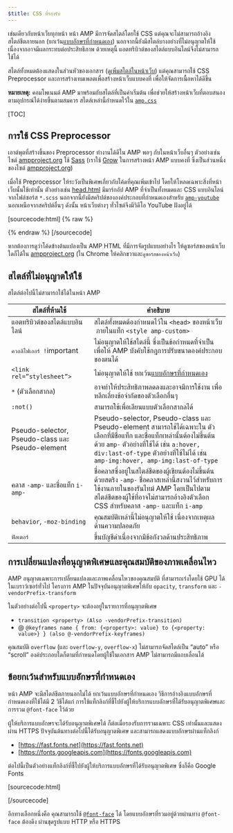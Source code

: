 ```yaml
---
$title: CSS ที่รองรับ
---
```



เช่นเดียวกับหน้าเว็บทุกหน้า หน้า AMP มีการจัดสไตล์โดยใช้ CSS
แต่คุณจะไม่สามารถอ้างอิงสไตล์ชีตภายนอก
(ยกเว้น[แบบอักษรที่กำหนดเอง](#ข้อยกเว้นสำหรับแบบอักษรที่กำหนดเอง))
นอกจากนี้ยังมีสไตล์บางอย่างที่ไม่อนุญาตให้ใช้เนื่องจากอาจมีผลกระทบต่อประสิทธิภาพ
 ด้วยเหตุนี้ แอตทริบิวต์ของสไตล์แบบอินไลน์จึงไม่สามารถใช้ได้

สไตล์ทั้งหมดต้องแสดงในส่วนหัวของเอกสาร
(ดู[เพิ่มสไตล์ในหน้าเว็บ](/th/docs/guides/debug/validate.html))
แต่คุณสามารถใช้ CSS Preprocessor และการสร้างเทมเพลตเพื่อสร้างหน้าเว็บแบบคงที่
เพื่อให้จัดการเนื้อหาได้ดีขึ้น

**หมายเหตุ:**
คอมโพเนนต์ AMP มาพร้อมกับสไตล์ที่เป็นค่าเริ่มต้น
เพื่อช่วยให้สร้างหน้าเว็บที่ตอบสนองตามอุปกรณ์ได้ง่ายขึ้นตามสมควร
สไตล์เหล่านี้กำหนดไว้ใน
[`amp.css`](https://github.com/ampproject/amphtml/blob/master/css/amp.css)

[TOC]

## การใช้ CSS Preprocessor

เอาต์พุตที่สร้างขึ้นของ Preprocessor ทำงานได้ดีใน AMP พอๆ กับในหน้าเว็บอื่นๆ
ตัวอย่างเช่น ไซต์ [ampproject.org](https://www.ampproject.org/) ใช้
[Sass](http://sass-lang.com/)
(เราใช้ <a href="http://grow.io/"><span class="notranslate">Grow</span></a> ในการสร้างหน้า AMP แบบคงที่
ซึ่งเป็นส่วนหนึ่งของไซต์ [ampproject.org](https://www.ampproject.org/))

เมื่อใช้ Preprocessor
ให้ระวังเป็นพิเศษเกี่ยวกับโค้ดที่คุณเพิ่มเข้าไป โดยให้โหลดเฉพาะสิ่งที่หน้าเว็บนั้นใช้เท่านั้น
ตัวอย่างเช่น
[head.html](https://github.com/ampproject/docs/blob/master/views/partials/head.html)
มีมาร์กอัป AMP ที่จำเป็นทั้งหมดและ CSS แบบอินไลน์จากไฟล์ซอร์ส `*.scss`
นอกจากนี้ยังมีสคริปต์ขององค์ประกอบที่กำหนดเองสำหรับ
[`amp-youtube`](/docs/reference/extended/amp-youtube.html) นอกเหนือจากสคริปต์อื่นๆ
ดังนั้น หน้าเว็บต่างๆ ทั่วไซต์จึงมีวิดีโอ YouTube ฝังอยู่ได้

[sourcecode:html] {% raw %} 
<head>
  <meta charset="utf-8">
  <meta name="viewport" content="width=device-width,minimum-scale=1,initial-scale=1">
  <meta property="og:description" content="{% if doc.description %}{{doc.description}} – {% endif %}Accelerated Mobile Pages Project">
  <meta name="description" content="{% if doc.description %}{{doc.description}} – {% endif %}Accelerated Mobile Pages Project">

  <title>Accelerated Mobile Pages Project</title>
  <link rel="shortcut icon" href="/static/img/amp_favicon.png">
  <link rel="canonical" href="https://www.ampproject.org{{doc.url.path}}">
  <link href="https://fonts.googleapis.com/css?family=Roboto:200,300,400,500,700" rel="stylesheet" type="text/css">
  <style amp-custom>
  {% include "/assets/css/main.min.css" %}
  </style>

  <style amp-boilerplate>body{-webkit-animation:-amp-start 8s steps(1,end) 0s 1 normal both;-moz-animation:-amp-start 8s steps(1,end) 0s 1 normal both;-ms-animation:-amp-start 8s steps(1,end) 0s 1 normal both;animation:-amp-start 8s steps(1,end) 0s 1 normal both}@-webkit-keyframes -amp-start{from{visibility:hidden}to{visibility:visible}}@-moz-keyframes -amp-start{from{visibility:hidden}to{visibility:visible}}@-ms-keyframes -amp-start{from{visibility:hidden}to{visibility:visible}}@-o-keyframes -amp-start{from{visibility:hidden}to{visibility:visible}}@keyframes -amp-start{from{visibility:hidden}to{visibility:visible}}</style><noscript><style amp-boilerplate>body{-webkit-animation:none;-moz-animation:none;-ms-animation:none;animation:none}</style></noscript>
  <script async src="https://cdn.ampproject.org/v0.js"></script>
  <script async custom-element="amp-carousel" src="https://cdn.ampproject.org/v0/amp-carousel-0.1.js"></script>
  <script async custom-element="amp-analytics" src="https://cdn.ampproject.org/v0/amp-analytics-0.1.js"></script>
  <script async custom-element="amp-lightbox" src="https://cdn.ampproject.org/v0/amp-lightbox-0.1.js"></script>
  <script async custom-element="amp-youtube" src="https://cdn.ampproject.org/v0/amp-youtube-0.1.js"></script>
  <script async custom-element="amp-sidebar" src="https://cdn.ampproject.org/v0/amp-sidebar-0.1.js"></script>
  <script async custom-element="amp-iframe" src="https://cdn.ampproject.org/v0/amp-iframe-0.1.js"></script>
</head>
{% endraw %} [/sourcecode]

หากต้องการดูว่าโค้ดข้างต้นแปลงเป็น AMP HTML ที่มีการจัดรูปแบบอย่างไร
ให้ดูซอร์สของหน้าเว็บใดก็ได้ใน [ampproject.org](https://www.ampproject.org/)
(ใน Chrome ให้คลิกขวาและ`ดูซอร์สของหน้าเว็บ`)

## สไตล์ที่ไม่อนุญาตให้ใช้

สไตล์ต่อไปนี้ไม่สามารถใช้ได้ในหน้า AMP

<table>
  <thead>
    <tr>
      <th data-th="Banned style">สไตล์ที่ห้ามใช้</th>
      <th data-th="Description">คำอธิบาย</th>
    </tr>
  </thead>
  <tbody>
    <tr>
      <td data-th="Banned style">แอตทริบิวต์ของสไตล์แบบอินไลน์</td>
      <td data-th="Description">สไตล์ทั้งหมดต้องกำหนดไว้ใน <code>&lt;head&gt;</code> ของหน้าเว็บ
       ภายในแท็ก <code>&lt;style amp-custom&gt;</code></td>
    </tr>
    <tr>
      <td data-th="Banned style"><code>ควอลิไฟเออร์ !</code>important </td>
      <td data-th="Description">ไม่อนุญาตให้ใช้สไตล์นี้
      ซึ่งเป็นข้อกำหนดที่จำเป็นเพื่อให้ AMP บังคับใช้กฎการปรับขนาดองค์ประกอบของตนได้</td>
    </tr>
    <tr>
      <td data-th="Banned style"><code>&lt;link rel=”stylesheet”&gt;</code></td>
      <td data-th="Description">ไม่อนุญาตให้ใช้ ยกเว้น<a href="#ข้อยกเว้นสำหรับแบบอักษรที่กำหนดเอง">แบบอักษรที่กำหนดเอง</a></td>
    </tr>
    <tr>
      <td data-th="Banned style"><code>*</code> (ตัวเลือกสากล)</td>
      <td data-th="Description">อาจทำให้ประสิทธิภาพลดลงและอาจมีการใช้งาน
      เพื่อหลีกเลี่ยงข้อจำกัดของตัวเลือกอื่นๆ</td>
    </tr>
    <tr>
      <td data-th="Banned style"><code>:not()</code></td>
      <td data-th="Description">สามารถใช้เพื่อเลียนแบบตัวเลือกสากลได้</td>
    </tr>
    <tr>
      <td data-th="Banned style">Pseudo-selector, Pseudo-class และ Pseudo-element</td>
      <td data-th="Description">Pseudo-selector, Pseudo-class และ Pseudo-element สามารถใช้ได้เฉพาะใน
      ตัวเลือกที่มีชื่อแท็ก และชื่อแท็กเหล่านั้นต้องไม่ขึ้นต้นด้วย <code>amp-</code>
      ตัวอย่างที่ใช้ได้ เช่น <code>a:hover, div:last-of-type</code>
      ตัวอย่างที่ใช้ไม่ได้ เช่น <code>amp-img:hover, amp-img:last-of-type</code></td>
    </tr>
    <tr>
      <td data-th="Banned style">คลาส <code>-amp-</code> และชื่อแท็ก <code>i-amp-</code></td>
      <td data-th="Description">ชื่อคลาสซึ่งอยู่ในสไตล์ชีตของผู้เขียนต้องไม่ขึ้นต้นด้วยสตริง <code>-amp-</code> ชื่อคลาสเหล่านี้สงวนไว้สำหรับการใช้งานภายในของรันไทม์ AMP โดยเป็นไปตามสไตล์ชีตของผู้ใช้ที่อาจไม่สามารถอ้างอิงตัวเลือก CSS สำหรับคลาส <code>-amp-</code> และแท็ก <code>i-amp</code></td>
    </tr>
    <tr>
      <td data-th="Banned style"><code>behavior</code>, <code>-moz-binding</code></td>
      <td data-th="Description">คุณสมบัติเหล่านี้ไม่อนุญาตให้ใช้
      เนื่องจากเหตุผลด้านความปลอดภัย</td>
    </tr>
    <tr>
      <td data-th="Banned style"><code>ฟิลเตอร์</code></td>
      <td data-th="Description">ขึ้นบัญชีดำเนื่องจากมีข้อกังวลด้านประสิทธิภาพ</td>
    </tr>
  </tbody>
</table>

## การเปลี่ยนแปลงที่อนุญาตพิเศษและคุณสมบัติของภาพเคลื่อนไหว

AMP อนุญาตเฉพาะการเปลี่ยนแปลงและภาพเคลื่อนไหวของคุณสมบัติ
ที่สามารถเร่งโดยใช้ GPU ได้ในเบราว์เซอร์ทั่วไป
โครงการ AMP ในปัจจุบันอนุญาตพิเศษให้กับ `opacity`, `transform`
และ `-vendorPrefix-transform`

ในตัวอย่างต่อไปนี้ `<property>` จะต้องอยู่ในรายการที่อนุญาตพิเศษ

* `transition <property> (Also -vendorPrefix-transition)`
* @ `@keyframes name { from: {<property>: value} to {<property: value>} } (also @-vendorPrefix-keyframes)`

คุณสมบัติ `overflow` (และ `overflow-y`, `overflow-x`)
ไม่สามารถจัดสไตล์เป็น <span class="notranslate">“auto”</span> หรือ <span class="notranslate">“scroll”</span>
องค์ประกอบใดก็ตามที่กำหนดโดยผู้ใช้ในเอกสาร AMP ไม่สามารถมีแถบเลื่อนได้

## ข้อยกเว้นสำหรับแบบอักษรที่กำหนดเอง

หน้า AMP จะมีสไตล์ชีตภายนอกไม่ได้ ยกเว้นแบบอักษรที่กำหนดเอง
วิธีการอ้างอิงแบบอักษรที่กำหนดเองที่ใช้ได้มี 2 วิธีได้แก่
การใช้แท็กลิงก์ที่ชี้ไปยังผู้ให้บริการแบบอักษรที่ได้รับอนุญาตพิเศษและการรวม `@font-face` ไว้ด้วย

ผู้ให้บริการแบบอักษรจะได้รับอนุญาตพิเศษได้
ก็ต่อเมื่อรองรับการรวมเฉพาะ CSS เท่านั้นและแสดงผ่าน HTTPS
ปัจจุบันต้นทางต่อไปนี้ได้รับอนุญาตพิเศษ
และสามารถแสดงแบบอักษรผ่านแท็กลิงก์

* [https://fast.fonts.net](https://fast.fonts.net)
* [https://fonts.googleapis.com](https://fonts.googleapis.com)

ต่อไปนี้เป็นตัวอย่างแท็กลิงก์ที่ชี้ไปยังผู้ให้บริการแบบอักษรที่ได้รับอนุญาตพิเศษ ซึ่งก็คือ Google Fonts

[sourcecode:html]
<link rel="stylesheet" href="https://fonts.googleapis.com/css?family=Tangerine">
[/sourcecode]

อีกทางเลือกหนึ่งคือ คุณสามารถใช้ [`@font-face`](https://developer.mozilla.org/en-US/docs/Web/CSS/@font-face) ได้
โดยแบบอักษรที่รวมอยู่ด้วยผ่านทาง `@font-face` ต้องดึง
ผ่านชุดรูปแบบ HTTP หรือ HTTPS
